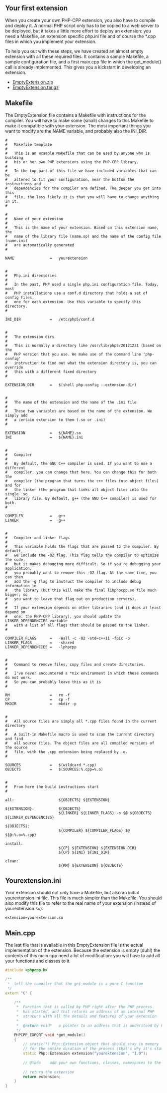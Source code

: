 ## Your first extension

When you create your own PHP-CPP extension, you also have to compile and
deploy it. A normal PHP script only has to be copied to a web server to be 
deployed, but it takes a little more effort to deploy an extension: you need
a Makefile, an extension specific php.ini file and of course the *.cpp files
in which you implement your extension.

To help you out with these steps, we have created an almost empty extension with 
all these required files. It contains a sample Makefile, a sample configuration 
file, and a first main.cpp file in which the get_module() call is already 
implemented. This gives you a kickstart in developing an extension.

* [EmptyExtension.zip](http://www.php-cpp.com/EmptyExtension.zip)
* [EmptyExtension.tar.gz](http://www.php-cpp.com/EmptyExtension.tar.gz)


## Makefile

The EmptyExtension file contains a Makefile with instructions for the compiler.
You will have to make some (small) changes to this Makefile to make it compatible
with your extension. The most important things you want to modify are the NAME
variable, and probably also the INI_DIR.

```
#
#   Makefile template
#
#   This is an example Makefile that can be used by anyone who is building
#   his or her own PHP extensions using the PHP-CPP library. 
#
#   In the top part of this file we have included variables that can be
#   altered to fit your configuration, near the bottom the instructions and
#   dependencies for the compiler are defined. The deeper you get into this
#   file, the less likely it is that you will have to change anything in it.
#

#
#   Name of your extension
#
#   This is the name of your extension. Based on this extension name, the
#   name of the library file (name.so) and the name of the config file (name.ini)
#   are automatically generated
#

NAME                =   yourextension


#
#   Php.ini directories
#
#   In the past, PHP used a single php.ini configuration file. Today, most
#   PHP installations use a conf.d directory that holds a set of config files,
#   one for each extension. Use this variable to specify this directory.
#

INI_DIR             =   /etc/php5/conf.d


#
#   The extension dirs
#
#   This is normally a directory like /usr/lib/php5/20121221 (based on the 
#   PHP version that you use. We make use of the command line 'php-config' 
#   instruction to find out what the extension directory is, you can override
#   this with a different fixed directory
#

EXTENSION_DIR       =   $(shell php-config --extension-dir)


#
#   The name of the extension and the name of the .ini file
#
#   These two variables are based on the name of the extension. We simply add
#   a certain extension to them (.so or .ini)
#

EXTENSION           =   ${NAME}.so
INI                 =   ${NAME}.ini


#
#   Compiler
#
#   By default, the GNU C++ compiler is used. If you want to use a different
#   compiler, you can change that here. You can change this for both the 
#   compiler (the program that turns the c++ files into object files) and for
#   the linker (the program that links all object files into the single .so
#   library file. By default, g++ (the GNU C++ compiler) is used for both.
#

COMPILER            =   g++
LINKER              =   g++


#
#   Compiler and linker flags
#
#   This variable holds the flags that are passed to the compiler. By default, 
#   we include the -O2 flag. This flag tells the compiler to optimize the code, 
#   but it makes debugging more difficult. So if you're debugging your application, 
#   you probably want to remove this -O2 flag. At the same time, you can then 
#   add the -g flag to instruct the compiler to include debug information in
#   the library (but this will make the final libphpcpp.so file much bigger, so
#   you want to leave that flag out on production servers).
#
#   If your extension depends on other libraries (and it does at least depend on
#   one: the PHP-CPP library), you should update the LINKER_DEPENDENCIES variable
#   with a list of all flags that should be passed to the linker.
#

COMPILER_FLAGS      =   -Wall -c -O2 -std=c++11 -fpic -o
LINKER_FLAGS        =   -shared
LINKER_DEPENDENCIES =   -lphpcpp


#
#   Command to remove files, copy files and create directories.
#
#   I've never encountered a *nix environment in which these commands do not work. 
#   So you can probably leave this as it is
#

RM                  =   rm -f
CP                  =   cp -f
MKDIR               =   mkdir -p


#
#   All source files are simply all *.cpp files found in the current directory
#
#   A built-in Makefile macro is used to scan the current directory and find 
#   all source files. The object files are all compiled versions of the source
#   file, with the .cpp extension being replaced by .o.
#

SOURCES             =   $(wildcard *.cpp)
OBJECTS             =   $(SOURCES:%.cpp=%.o)


#
#   From here the build instructions start
#

all:                    ${OBJECTS} ${EXTENSION}

${EXTENSION}:           ${OBJECTS}
                        ${LINKER} ${LINKER_FLAGS} -o $@ ${OBJECTS} ${LINKER_DEPENDENCIES}

${OBJECTS}:
                        ${COMPILER} ${COMPILER_FLAGS} $@ ${@:%.o=%.cpp}

install:        
                        ${CP} ${EXTENSION} ${EXTENSION_DIR}
                        ${CP} ${INI} ${INI_DIR}
                
clean:
                        ${RM} ${EXTENSION} ${OBJECTS}

```

## Yourextension.ini

Your extension should not only have a Makefile, but also an initial
yourextension.ini file. This file is much simpler than the Makefile. You
should also modify this file to refer to the real name of your extension
(instead of yourextension.so).

```
extension=yourextension.so
```

## Main.cpp

The last file that is available in this EmptyExtension file is the actual
implementation of the extension. Because the extension is empty (duh!) the
contents of this main.cpp need a lot of modification: you will have to add
all your functions and classes to it.

```cpp
#include <phpcpp.h>

/**
 *  tell the compiler that the get_module is a pure C function
 */
extern "C" {
    
    /**
     *  Function that is called by PHP right after the PHP process
     *  has started, and that returns an address of an internal PHP
     *  strucure with all the details and features of your extension
     *
     *  @return void*   a pointer to an address that is understood by PHP
     */
    PHPCPP_EXPORT void *get_module() 
    {
        // static(!) Php::Extension object that should stay in memory
        // for the entire duration of the process (that's why it's static)
        static Php::Extension extension("yourextension", "1.0");
        
        // @todo    add your own functions, classes, namespaces to the extension
        
        // return the extension
        return extension;
    }
}
```
